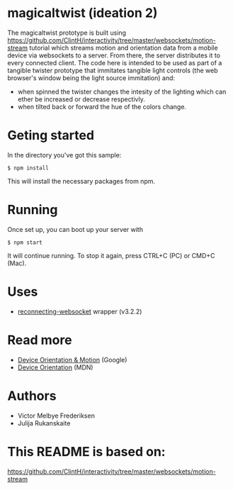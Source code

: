 # magicaltwist  (ideation 2)

The magicaltwist prototype is built using https://github.com/ClintH/interactivity/tree/master/websockets/motion-stream tutorial which  streams motion and orientation data from a mobile device via websockets to a server. From there, the server distributes it to every connected client. The code here is intended to be used as part of a tangible twister prototype that immitates tangible light controls (the web browser's window being the light source immitation) and:

* when spinned the twister changes the intesity of the lighting which can ether be increased or decrease respectivly.
* when tilted back or forward the hue of the colors change.
# Geting started

In the directory you've got this sample:

`$ npm install`

This will install the necessary packages from npm.

# Running

Once set up, you can boot up your server with

`$ npm start`

It will continue running. To stop it again, press CTRL+C (PC) or CMD+C (Mac).

# Uses

* [reconnecting-websocket](https://github.com/pladaria/reconnecting-websocket) wrapper (v3.2.2)

# Read more

* [Device Orientation & Motion](https://developers.google.com/web/fundamentals/native-hardware/device-orientation/) (Google)
* [Device Orientation](https://developer.mozilla.org/en-US/docs/Web/API/Detecting_device_orientation) (MDN)

# Authors
* Victor Melbye Frederiksen
* Julija Rukanskaite

# This README is based on:
https://github.com/ClintH/interactivity/tree/master/websockets/motion-stream

